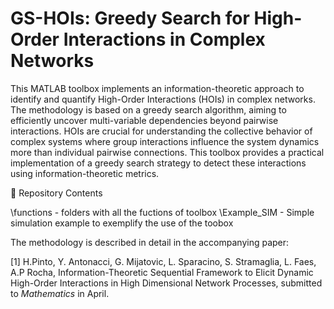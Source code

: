 # GS-HOIs: Greedy Search for High-Order Interactions in Complex Networks

This MATLAB toolbox implements an information-theoretic approach to identify and quantify High-Order Interactions (HOIs) in complex networks. The methodology is based on a greedy search algorithm, aiming to efficiently uncover multi-variable dependencies beyond pairwise interactions. HOIs are crucial for understanding the collective behavior of complex systems where group interactions influence the system dynamics more than individual pairwise connections. This toolbox provides a practical implementation of a greedy search strategy to detect these interactions using information-theoretic metrics.


📂 Repository Contents

\functions - folders with all the fuctions of toolbox
\Example_SIM - Simple simulation example to exemplify the use of the toobox




The methodology is described in detail in the accompanying paper:

[1] H.Pinto, Y. Antonacci, G. Mijatovic, L. Sparacino, S. Stramaglia, L. Faes, A.P Rocha, Information-Theoretic Sequential Framework to Elicit Dynamic High-Order Interactions in High Dimensional Network Processes, submitted to _Mathematics_ in April.
